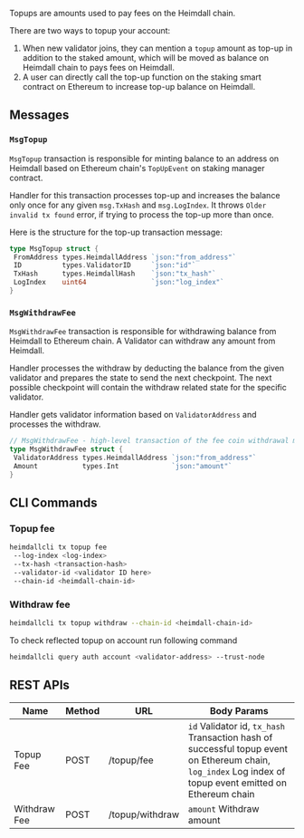 Topups are amounts used to pay fees on the Heimdall chain.

There are two ways to topup your account:

1. When new validator joins, they can mention a `topup` amount as top-up in addition to the staked amount, which will be moved as balance on Heimdall chain to pays fees on Heimdall.
2. A user can directly call the top-up function on the staking smart contract on Ethereum to increase top-up balance on Heimdall.

## Messages

### `MsgTopup`

`MsgTopup` transaction is responsible for minting balance to an address on Heimdall based on Ethereum chain's `TopUpEvent` on staking manager contract.

Handler for this transaction processes top-up and increases the balance only once for any given `msg.TxHash` and `msg.LogIndex`. It throws `Older invalid tx found` error, if trying to process the top-up more than once.

Here is the structure for the top-up transaction message:

```go
type MsgTopup struct {
 FromAddress types.HeimdallAddress `json:"from_address"`
 ID          types.ValidatorID     `json:"id"`
 TxHash      types.HeimdallHash    `json:"tx_hash"`
 LogIndex    uint64                `json:"log_index"`
}
```

### `MsgWithdrawFee`

`MsgWithdrawFee` transaction is responsible for withdrawing balance from Heimdall to Ethereum chain. A Validator can withdraw any amount from Heimdall.

Handler processes the withdraw by deducting the balance from the given validator and prepares the state to send the next checkpoint. The next possible checkpoint will contain the withdraw related state for the specific validator.

Handler gets validator information based on `ValidatorAddress` and processes the withdraw.

```go
// MsgWithdrawFee - high-level transaction of the fee coin withdrawal module
type MsgWithdrawFee struct {
 ValidatorAddress types.HeimdallAddress `json:"from_address"`
 Amount           types.Int             `json:"amount"`
}
```

## CLI Commands

### Topup fee

```bash
heimdallcli tx topup fee
 --log-index <log-index> 
 --tx-hash <transaction-hash> 
 --validator-id <validator ID here>
 --chain-id <heimdall-chain-id>
```

### Withdraw fee

```bash
heimdallcli tx topup withdraw --chain-id <heimdall-chain-id>
```

To check reflected topup on account run following command

```bash
heimdallcli query auth account <validator-address> --trust-node
```

## REST APIs

| Name         | Method | URL             | Body Params                                                                                                                                               |
| ------------ | ------ | --------------- | --------------------------------------------------------------------------------------------------------------------------------------------------------- |
| Topup Fee    | POST   | /topup/fee      | `id` Validator id, `tx_hash` Transaction hash of successful topup event on Ethereum chain, `log_index` Log index of topup event emitted on Ethereum chain |
| Withdraw Fee | POST   | /topup/withdraw | `amount` Withdraw amount                                                                                                                                  |
